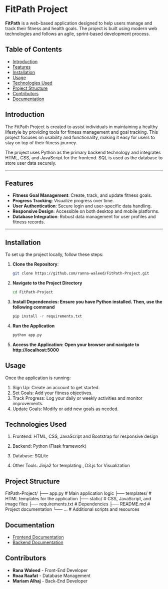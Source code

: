 # FitPath Project

**FitPath** is a web-based application designed to help users manage and track their fitness and health goals. The project is built using modern web technologies and follows an agile, sprint-based development process.

## Table of Contents

- [Introduction](#introduction)
- [Features](#features)
- [Installation](#installation)
- [Usage](#usage)
- [Technologies Used](#technologies-used)
- [Project Structure](#project-structure)
- [Contributors](#contributors)
- [Documentation](#documentation)

## Introduction

The FitPath Project is created to assist individuals in maintaining a healthy lifestyle by providing tools for fitness management and goal tracking. This project focuses on usability and functionality, making it easy for users to stay on top of their fitness journey.

The project uses Python as the primary backend technology and integrates HTML, CSS, and JavaScript for the frontend. SQL is used as the database to store user data securely.

---

## Features

- **Fitness Goal Management**: Create, track, and update fitness goals.
- **Progress Tracking**: Visualize progress over time.
- **User Authentication**: Secure login and user-specific data handling.
- **Responsive Design**: Accessible on both desktop and mobile platforms.
- **Database Integration**: Robust data management for user profiles and fitness records.

---

## Installation

To set up the project locally, follow these steps:

1. **Clone the Repository**:
   ```bash
   git clone https://github.com/ranna-waleed/FitPath-Project.git

2. **Navigate to the Project Directory**
   ```bash
   cd FitPath-Project

3. **Install Dependencies: Ensure you have Python installed. Then, use the following command**
   ```bash
   pip install -r requirements.txt

4. **Run the Application**
   ```bash
   python app.py

5. **Access the Application: Open your browser and navigate to http://localhost:5000**


## Usage

Once the application is running:

1. Sign Up: Create an account to get started.
2. Set Goals: Add your fitness objectives.
3. Track Progress: Log your daily or weekly activities and monitor improvements.
4. Update Goals: Modify or add new goals as needed.


## Technologies Used

1. Frontend:
HTML, CSS, JavaScript and Bootstrap for responsive design

2. Backend:
Python (Flask framework)

3. Database:
SQLite

4. Other Tools:
Jinja2 for templating , D3.js for Visualization


## Project Structure

FitPath-Project/
├── app.py                 # Main application logic
├── templates/             # HTML templates for the application
├── static/                # CSS, JavaScript, and image files
├── requirements.txt       # Dependencies
├── README.md              # Project documentation
└── ...                    # Additional scripts and resources

## Documentation

- [Frontend Documentation](docs/Frontend_Documentation.md)
- [Backend Documentation](docs/Backend_Documentation.md)

## Contributors
- **Rana Waleed** - Front-End Developer
- **Roaa Raafat** - Database Management
- **Mariam Alhaj** - Back-End Developer

